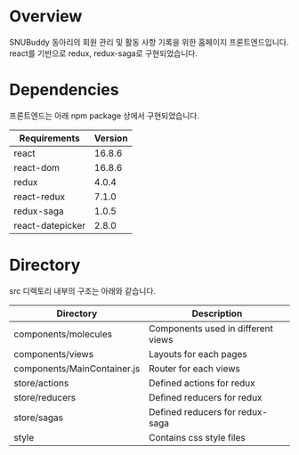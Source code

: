 # Overview
SNUBuddy 동아리의 회원 관리 및 활동 사항 기록을 위한 홈페이지 프론트엔드입니다.
react를 기반으로 redux, redux-saga로 구현되었습니다.

# Dependencies
프론트엔드는 아래 npm package 상에서 구현되었습니다.

|Requirements|Version|
|------------|-------|
|react|16.8.6|
|react-dom|16.8.6|
|redux|4.0.4|
|react-redux|7.1.0|
|redux-saga|1.0.5|
|react-datepicker|2.8.0|

# Directory
src 디렉토리 내부의 구조는 아래와 같습니다.

|Directory|Description|
|---------|-----------|
|components/molecules|Components used in different views|
|components/views|Layouts for each pages|
|components/MainContainer.js|Router for each views|
|store/actions|Defined actions for redux|
|store/reducers|Defined reducers for redux|
|store/sagas|Defined reducers for redux-saga|
|style|Contains css style files|

